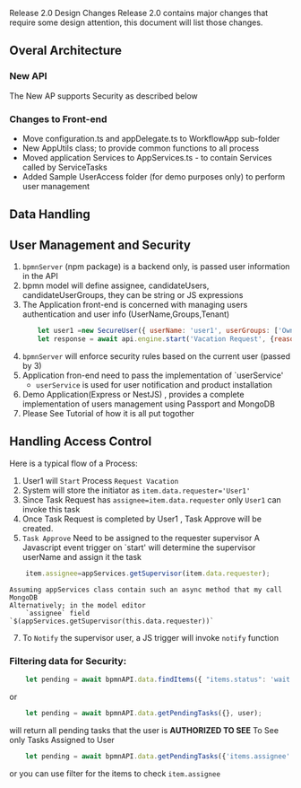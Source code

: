 Release 2.0 Design Changes
Release 2.0 contains major changes that require some design attention, this document will list those changes.
## Overal Architecture

### New API
The New AP supports Security as described below
### Changes to Front-end
- Move configuration.ts and appDelegate.ts to WorkflowApp sub-folder
- New AppUtils class; to provide common functions to all process
- Moved application Services to AppServices.ts - to contain Services called by ServiceTasks
- Added Sample UserAccess folder (for demo purposes only) to perform user management
## Data Handling
## User Management and Security

1. `bpmnServer` (npm package) is a backend only, is passed user information in the API
2. bpmn model will define assignee, candidateUsers, candidateUserGroups, they can be string or JS expressions
3. The Application front-end is concerned with managing users authentication and user info (UserName,Groups,Tenant)
```js
       let user1 =new SecureUser({ userName: 'user1', userGroups: ['Owner', 'Others']});
       let response = await api.engine.start('Vacation Request', {reason:'I like it',type:'Vacation'}, user1);
``` 
4. `bpmnServer` will enforce security rules based on the current user (passed by 3)
5. Application fron-end need to pass the implementation of `userService' 
   - `userService` is used for user notification and product installation
6. Demo Application(Express or NestJS) , provides a complete implementation of users management using Passport and MongoDB
7. Please See Tutorial of how it is all put togother

## Handling Access Control

Here is a typical flow of a Process:

1. User1 will `Start` Process `Request Vacation`
2. System will store the initiator as `item.data.requester='User1'` 
3. Since Task Request has `assignee=item.data.requester` only `User1` can invoke this task
4. Once Task Request is completed by User1 , Task Approve will be created.
5. `Task Approve` Need to be assigned to the requester supervisor
    A Javascript event trigger on `start' will determine the supervisor userName and assign it the task
```js
    item.assignee=appServices.getSupervisor(item.data.requester);
```
    Assuming appServices class contain such an async method that my call MongoDB
    Alternatively; in the model editor 
        `assignee` field `$(appServices.getSupervisor(this.data.requester))`

7. To `Notify` the supervisor user, a JS trigger will invoke `notify` function

### Filtering data for Security:
```js
    let pending = await bpmnAPI.data.findItems({ "items.status": 'wait', "items.type": 'bpmn:UserTask' }, user); 
```
or
```js
    let pending = await bpmnAPI.data.getPendingTasks({}, user); 

```
will return all pending tasks that the user is **AUTHORIZED TO SEE** 
To See only Tasks Assigned to User
```js
    let pending = await bpmnAPI.data.getPendingTasks({'items.assignee':user.userName},user); 
```
or you can use filter for the items to check `item.assignee`



